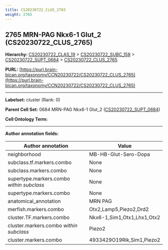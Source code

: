 ```yaml
---
title: CS20230722_CLUS_2765
weight: 2765
---
```

## 2765 MRN-PAG Nkx6-1 Glut_2 (CS20230722_CLUS_2765)
<b>Hierarchy: </b>
[CS20230722_CLAS_19](../CS20230722_CLAS_19) >
[CS20230722_SUBC_158](../CS20230722_SUBC_158) >
[CS20230722_SUPT_0684](../CS20230722_SUPT_0684) >
[CS20230722_CLUS_2765](../CS20230722_CLUS_2765)

**PURL:** [https://purl.brain-bican.org/taxonomy/CCN20230722/CS20230722_CLUS_2765](https://purl.brain-bican.org/taxonomy/CCN20230722/CS20230722_CLUS_2765)

---


**Labelset:** cluster (Rank: 0)

**Parent Cell Set:** 0684 MRN-PAG Nkx6-1 Glut_2 ([CS20230722_SUPT_0684](../CS20230722_SUPT_0684))



**Cell Ontology Term:** 

[MARKER GENES.]: #


---

[TRANSFERRED ANNOTATIONS.]: #


[AUTHOR ANNOTATION FIELDS.]: #


**Author annotation fields:**

| Author annotation | Value |
|-------------------|-------|
|neighborhood|MB-HB-Glut-Sero-Dopa|
|subclass.tf.markers.combo|None|
|subclass.markers.combo|None|
|supertype.markers.combo _within subclass_|None|
|supertype.markers.combo|None|
|anatomical_annotation|MRN PAG|
|merfish.markers.combo|Otx2,Lamp5,Piezo2,Drd2|
|cluster.TF.markers.combo|Nkx6-1,Sim1,Otx1,Lhx1,Otx2|
|cluster.markers.combo _within subclass_|Piezo2|
|cluster.markers.combo|4933429O19Rik,Sim1,Piezo2|
